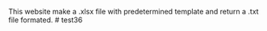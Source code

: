 This website make a .xlsx file with predetermined template and return a .txt file formated.
#   t e s t 3 6  
 